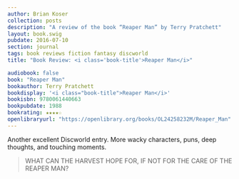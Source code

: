 ```yaml
---
author: Brian Koser
collection: posts
description: "A review of the book “Reaper Man” by Terry Pratchett"
layout: book.swig
pubdate: 2016-07-10
section: journal
tags: book reviews fiction fantasy discworld
title: "Book Review: <i class='book-title'>Reaper Man</i>"

audiobook: false
book: "Reaper Man"
bookauthor: Terry Pratchett
bookdisplay: '<i class="book-title">Reaper Man</i>'
bookisbn: 9780061440663
bookpubdate: 1988
bookrating: ★★★★☆
openlibraryurl: "https://openlibrary.org/books/OL24258232M/Reaper_Man"
---
```

Another excellent Discworld entry. More wacky characters, puns, deep thoughts, and touching moments.

<blockquote>
<p class"small-caps">WHAT CAN THE HARVEST HOPE FOR, IF NOT FOR THE CARE OF THE REAPER MAN?
</blockquote>